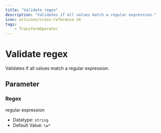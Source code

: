 ```yaml
---
title: "Validate regex"
description: "Validates if all values match a regular expression."
icon: octicons/cross-reference-24
tags: 
    - TransformOperator
---
```

# Validate regex
<!-- This file was generated - DO NOT CHANGE IT MANUALLY -->



Validates if all values match a regular expression.


## Parameter

### Regex

regular expression

- Datatype: `string`
- Default Value: `\w*`




